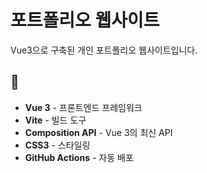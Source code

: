 # 포트폴리오 웹사이트

Vue3으로 구축된 개인 포트폴리오 웹사이트입니다.

## 🚀

- **Vue 3** - 프론트엔드 프레임워크
- **Vite** - 빌드 도구
- **Composition API** - Vue 3의 최신 API
- **CSS3** - 스타일링
- **GitHub Actions** - 자동 배포